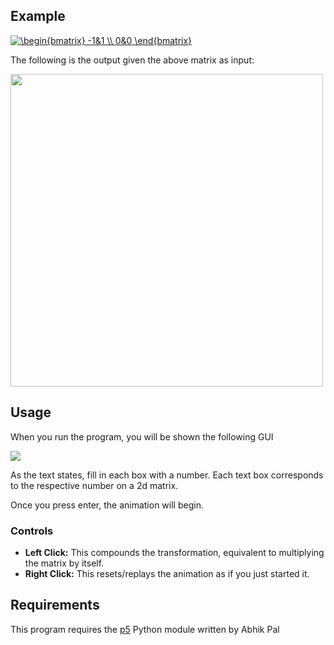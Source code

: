 ## Example

<a href="https://www.codecogs.com/eqnedit.php?latex=\begin{bmatrix}&space;-1&1&space;\\&space;0&0&space;\end{bmatrix}" target="_blank"><img src="https://latex.codecogs.com/gif.latex?\begin{bmatrix}&space;-1&1&space;\\&space;0&0&space;\end{bmatrix}" title="\begin{bmatrix} -1&1 \\ 0&0 \end{bmatrix}" /></a>
<br>

The following is the output given the above matrix as input:

<img src="https://i.imgur.com/Zl3v0ei.gif" width="500">

## Usage

When you run the program, you will be shown the following GUI<br>

<img src="https://i.imgur.com/bRpuyWj.jpg"><br>

As the text states, fill in each box with a number. Each text box corresponds to the respective number on a 2d matrix.

Once you press enter, the animation will begin.
### Controls
  * **Left Click:** This compounds the transformation, equivalent to multiplying the matrix by itself.
  * **Right Click:** This resets/replays the animation as if you just started it. 
  
## Requirements
This program requires the [p5](https://github.com/p5py/p5) Python module written by Abhik Pal

